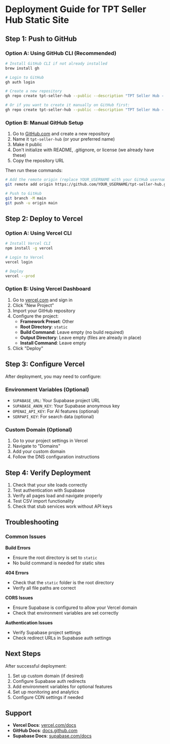 # Deployment Guide for TPT Seller Hub Static Site

## Step 1: Push to GitHub

### Option A: Using GitHub CLI (Recommended)
```bash
# Install GitHub CLI if not already installed
brew install gh

# Login to GitHub
gh auth login

# Create a new repository
gh repo create tpt-seller-hub --public --description "TPT Seller Hub - Static Site" --source=. --remote=origin --push

# Or if you want to create it manually on GitHub first:
gh repo create tpt-seller-hub --public --description "TPT Seller Hub - Static Site" --source=. --remote=origin --push --clone
```

### Option B: Manual GitHub Setup
1. Go to [GitHub.com](https://github.com) and create a new repository
2. Name it `tpt-seller-hub` (or your preferred name)
3. Make it public
4. Don't initialize with README, .gitignore, or license (we already have these)
5. Copy the repository URL

Then run these commands:
```bash
# Add the remote origin (replace YOUR_USERNAME with your GitHub username)
git remote add origin https://github.com/YOUR_USERNAME/tpt-seller-hub.git

# Push to GitHub
git branch -M main
git push -u origin main
```

## Step 2: Deploy to Vercel

### Option A: Using Vercel CLI
```bash
# Install Vercel CLI
npm install -g vercel

# Login to Vercel
vercel login

# Deploy
vercel --prod
```

### Option B: Using Vercel Dashboard
1. Go to [vercel.com](https://vercel.com) and sign in
2. Click "New Project"
3. Import your GitHub repository
4. Configure the project:
   - **Framework Preset**: Other
   - **Root Directory**: `static`
   - **Build Command**: Leave empty (no build required)
   - **Output Directory**: Leave empty (files are already in place)
   - **Install Command**: Leave empty
5. Click "Deploy"

## Step 3: Configure Vercel

After deployment, you may need to configure:

### Environment Variables (Optional)
- `SUPABASE_URL`: Your Supabase project URL
- `SUPABASE_ANON_KEY`: Your Supabase anonymous key
- `OPENAI_API_KEY`: For AI features (optional)
- `SERPAPI_KEY`: For search data (optional)

### Custom Domain (Optional)
1. Go to your project settings in Vercel
2. Navigate to "Domains"
3. Add your custom domain
4. Follow the DNS configuration instructions

## Step 4: Verify Deployment

1. Check that your site loads correctly
2. Test authentication with Supabase
3. Verify all pages load and navigate properly
4. Test CSV import functionality
5. Check that stub services work without API keys

## Troubleshooting

### Common Issues

**Build Errors**
- Ensure the root directory is set to `static`
- No build command is needed for static sites

**404 Errors**
- Check that the `static` folder is the root directory
- Verify all file paths are correct

**CORS Issues**
- Ensure Supabase is configured to allow your Vercel domain
- Check that environment variables are set correctly

**Authentication Issues**
- Verify Supabase project settings
- Check redirect URLs in Supabase auth settings

## Next Steps

After successful deployment:
1. Set up custom domain (if desired)
2. Configure Supabase auth redirects
3. Add environment variables for optional features
4. Set up monitoring and analytics
5. Configure CDN settings if needed

## Support

- **Vercel Docs**: [vercel.com/docs](https://vercel.com/docs)
- **GitHub Docs**: [docs.github.com](https://docs.github.com)
- **Supabase Docs**: [supabase.com/docs](https://supabase.com/docs)
